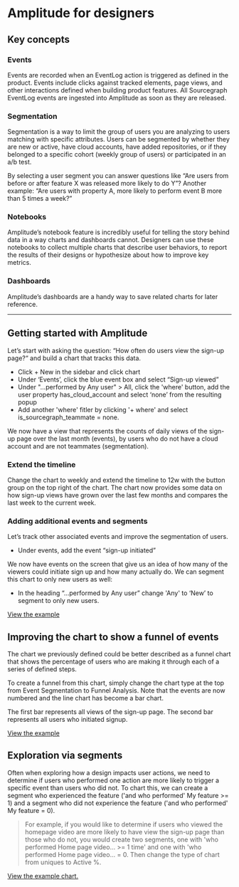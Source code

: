 # Amplitude for designers

## Key concepts

### Events
Events are recorded when an EventLog action is triggered as defined in the product. Events include clicks against tracked elements, page views, and other interactions defined when building product features. All Sourcegraph EventLog events are ingested into Amplitude as soon as they are released.

### Segmentation
Segmentation is a way to limit the group of users you are analyzing to users matching with specific attributes. Users can be segmented by whether they are new or active, have cloud accounts, have added repositories, or if they belonged to a specific cohort (weekly group of users) or participated in an a/b test.

By selecting a user segment you can answer questions like “Are users from before or after feature X  was released more likely to do Y”?  Another example: “Are users with property A, more likely to perform event B more than 5 times a week?”

### Notebooks
Amplitude’s notebook feature is incredibly useful for telling the story behind data in a way charts and dashboards cannot. Designers can use these notebooks to collect multiple charts that describe user behaviors, to report the results of their designs or hypothesize about how to improve key metrics.

### Dashboards
Amplitude’s dashboards are a handy way to save related charts for later reference.

---

## Getting started with Amplitude
Let’s start with asking the question: “How often do users view the sign-up page?“ and build a chart that tracks this data.

* Click + New in the sidebar and click chart
* Under ‘Events’, click the blue event box and select “Sign-up viewed”
* Under "...performed by Any user" > All, click the 'where' button, add the user property has_cloud_account and select ‘none’ from the resulting popup
* Add another 'where' fitler by clicking '+ where' and select is_sourcegraph_teammate = none.

We now have a view that represents the counts of daily views of the sign-up page over the last month (events), by users who do not have a cloud account and are not teammates (segmentation).

### Extend the timeline
Change the chart to weekly and extend the timeline to 12w with the button group on the top right of the chart. The chart now provides some data on how sign-up views have grown over the last few months and compares the last week to the current week.

### Adding additional events and segments
Let’s track other associated events and improve the segmentation of users.

* Under events, add the event “sign-up initiated”

We now have events on the screen that give us an idea of how many of the viewers could initiate sign up and how many actually do. We can segment this chart to only new users as well:

* In the heading “…performed by Any user” change 'Any' to ‘New’ to segment to only new users.

[View the example](https://analytics.amplitude.com/sourcegraph/chart/528n3wq?source=redirect%3A+chart+saved)


## Improving the chart to show a funnel of events

The chart we previously defined could be better described as a funnel chart that shows the percentage of users who are making it through each of a series of defined steps.

To create a funnel from this chart, simply change the chart type at the top from Event Segmentation to Funnel Analysis. Note that the events are now numbered and the line chart has become a bar chart.

The first bar represents all views of the sign-up page. The second bar represents all users who initiated signup.

[View the example](https://analytics.amplitude.com/sourcegraph/chart/5ad7ri3?source=redirect%3A+chart+saved)

## Exploration via segments

Often when exploring how a design impacts user actions, we need to determine if users who performed one action are more likely to trigger a specific event than users who did not. To chart this, we can create a segment who experienced the feature ('and who performed' My feature >= 1) and a segment who did not experience the feature ('and who performed' My feature = 0).

> For example, if you would like to determine if users who viewed the homepage video are more likely to have view the sign-up page than those who do not, you would create two segments, one with 'who performed Home page video... >= 1 time' and one with 'who performed Home page video... = 0. Then change the type of chart from uniques to Active %.

[View the example chart.](https://analytics.amplitude.com/sourcegraph/chart/6w426co?source=workspace)
